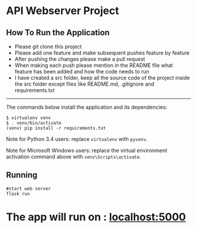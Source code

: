 # API Webserver Project

## **How To Run the Application**

- Please git clone this project
- Please add one feature and make subsequent pushes feature by feature
- After pushing the changes please make a pull request
- When making each push please mention in the README file what feature has been added and how the code needs to run
- I have created a src folder, keep all the source code of the project inside the src folder except files like README.md, .gitignore and requirements.txt
------------

The commands below install the application and its dependencies:

    $ virtualenv venv
    $ . venv/bin/activate
    (venv) pip install -r requirements.txt

Note for Python 3.4 users: replace `virtualenv` with `pyvenv`.

Note for Microsoft Windows users: replace the virtual environment activation command above with `venv\Scripts\activate`.

Running
-------

```
#start web server
flask run
```

# The app will run on : [localhost:5000 ](localhost:5000 "localhost:5000")
